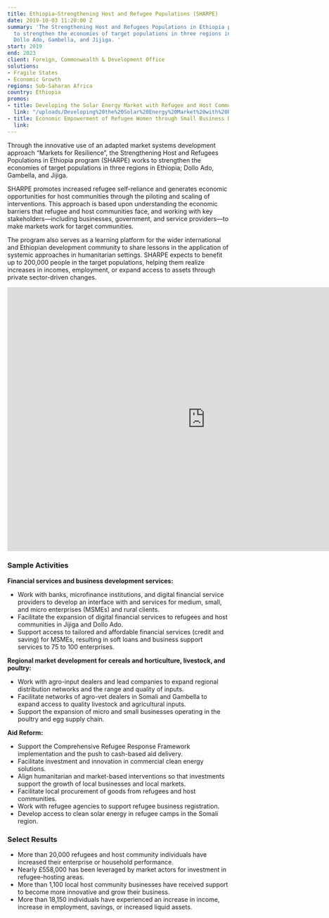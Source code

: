 ```yaml
---
title: Ethiopia—Strengthening Host and Refugee Populations (SHARPE)
date: 2019-10-03 11:20:00 Z
summary: 'The Strengthening Host and Refugees Populations in Ethiopia program works
  to strengthen the economies of target populations in three regions in Ethiopia;
  Dollo Ado, Gambella, and Jijiga. '
start: 2019
end: 2023
client: Foreign, Commonwealth & Development Office
solutions:
- Fragile States
- Economic Growth
regions: Sub-Saharan Africa
country: Ethiopia
promos:
- title: Developing the Solar Energy Market with Refugee and Host Communities
  link: "/uploads/Developing%20the%20Solar%20Energy%20Market%20with%20Refugee%20and%20Host%20Communities.pdf"
- title: Economic Empowerment of Refugee Women through Small Business Development
  link: 
---
```


Through the innovative use of an adapted market systems development approach “Markets for Resilience”, the Strengthening Host and Refugees Populations in Ethiopia program (SHARPE) works to strengthen the economies of target populations in three regions in Ethiopia; Dollo Ado, Gambella, and Jijiga. 

SHARPE promotes increased refugee self-reliance and generates economic opportunities for host communities through the piloting and scaling of interventions. This approach is based upon understanding the economic barriers that refugee and host communities face, and working with key stakeholders—including businesses, government, and service providers—to make markets work for target communities.

The program also serves as a learning platform for the wider international and Ethiopian development community to share lessons in the application of systemic approaches in humanitarian settings. SHARPE expects to benefit up to 200,000 people in the target populations, helping them realize increases in incomes, employment, or expand access to assets through private sector-driven changes.

<iframe src="https://player.vimeo.com/video/575825798" width="900" height="600" frameborder="0" allow="autoplay; fullscreen; picture-in-picture" allowfullscreen></iframe>

### Sample Activities

**Financial services and business development services:**
* Work with banks, microfinance institutions, and digital financial service providers to develop an interface with and services for medium, small, and micro enterprises (MSMEs) and rural clients.
* Facilitate the expansion of digital financial services to refugees and host communities in Jijiga and Dollo Ado.
* Support access to tailored and affordable financial services (credit and saving) for MSMEs, resulting in soft loans and business support services to 75 to 100 enterprises.

**Regional market development for cereals and horticulture, livestock, and poultry:**
* Work with agro-input dealers and lead companies to expand regional distribution networks and the range and quality of inputs. 
* Facilitate networks of agro-vet dealers in Somali and Gambella to expand access to quality livestock and agricultural inputs. 
* Support the expansion of micro and small businesses operating in the poultry and egg supply chain.

**Aid Reform:**
* Support the Comprehensive Refugee Response Framework implementation and the push to cash-based aid delivery.
* Facilitate investment and innovation in commercial clean energy solutions. 
* Align humanitarian and market-based interventions so that investments support the growth of local businesses and local markets.
* Facilitate local procurement of goods from refugees and host communities. 
* Work with refugee agencies to support refugee business registration.
* Develop access to clean solar energy in refugee camps in the Somali region. 

### Select Results

* More than 20,000 refugees and host community individuals have increased their enterprise or household performance.
* Nearly £558,000 has been leveraged by market actors for investment in refugee-hosting areas. 
* More than 1,100 local host community businesses have received support to become more innovative and grow their business.
* More than 18,150 individuals have experienced an increase in income, increase in employment, savings, or increased liquid assets.
